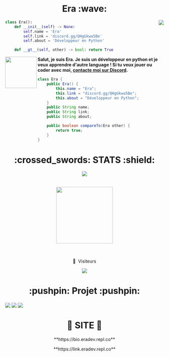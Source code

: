 <h1 align="center">Era :wave:</h1>

<img align="right" src="https://github-readme-stats.vercel.app/api/top-langs/?username=Era-Developer&theme=radical&show_icons=false">

```python
class Era():
    def __init__(self) -> None:
        self.name = 'Era'
        self.link = 'discord.gg/QHgGkwa5Be'
        self.about = 'Développeur en Python'

    def __gt__(self, other) -> bool: return True
```

<img align="left" src="https://www.pikpng.com/pngl/b/146-1469146_java-logo-png-transparent-vector-java-logo-png.png" width="100">

**Salut, je suis Era. Je suis un développeur en python et je veux apprendre d'autre language ! Si tu veux jouer ou coder avec moi, [contacte moi sur Discord](https://dsc.gg/eracorp).**

```java
class Era {
    public Era() {
        this.name = "Era";
        this.link = "discord.gg/QHgGkwa5Be";
        this.about = "Développeur en Python";
    }
    public String name;
    public String link;
    public String about;

    public boolean compareTo(Era other) {
        return true;
    }
}
```

<h1 align="center">:crossed_swords: STATS :shield:</h1>
<div align="center">
    <img src="http://github-readme-streak-stats.herokuapp.com?user=Era-Developer&theme=radical&hide_border=true">
</div>
<br>
<br>
<div align="center">
    <img height="180em" src="https://github-readme-stats-eight-theta.vercel.app/api?username=Era-Developer&show_icons=true&theme=radical&include_all_commits=true&locale=fr"/>
</div>
<br>
<br>
<div align="center">
    <p align="center">👀 &nbsp;Visiteurs</p>
    <img src="https://profile-counter.glitch.me/Era-Developer/count.svg" />
</div>

<h1 align="center">:pushpin: Projet :pushpin:</h1>
<img align="center" src="https://gh-card.dev/repos/Era-Developer/Hyden.svg?fullname">
<img align="center" src="https://gh-card.dev/repos/Era-Developer/Hades.svg?fullname">
<img align="center" src="https://gh-card.dev/repos/Era-Developer/Sentinels.svg?fullname">

<h1 align="center">🎈 SITE 🎈</h1>
<div align="center">
    <p align="center">**https://bio.eradev.repl.co**</p>
    <p align="center">**https://link.eradev.repl.co**</p>
</div>
